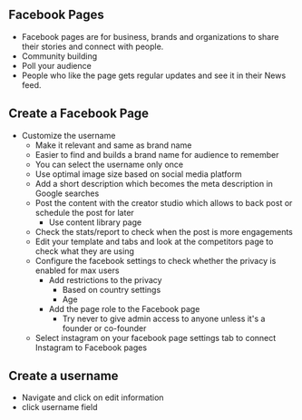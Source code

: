 ## Facebook Pages
- Facebook pages are for business, brands and organizations to share their stories and connect with people. 
- Community building 
- Poll your audience 
- People who like the page gets regular updates and see it in their News feed. 

## Create a Facebook Page
- Customize the username
  - Make it relevant and same as brand name
  - Easier to find and builds a brand name for audience to remember
  - You can select the username only once 
  - Use optimal image size based on social media platform
  - Add a short description which becomes the meta description in Google searches
  - Post the content with the creator studio which allows to back post or schedule the post for later 
    - Use content library page
  - Check the stats/report to check when the post is more engagements
  - Edit your template and tabs and look at the competitors page to check what they are using 
  - Configure the facebook settings to check whether the privacy is enabled for max users 
    - Add restrictions to the privacy  
      - Based on country settings
      - Age
    - Add the page role to the Facebook page 
      - Try never to give admin access to anyone unless it's a founder or co-founder 
  - Select instagram on your facebook page settings tab to connect Instagram to Facebook pages 

## Create a username 
- Navigate and click on edit information
- click username field

